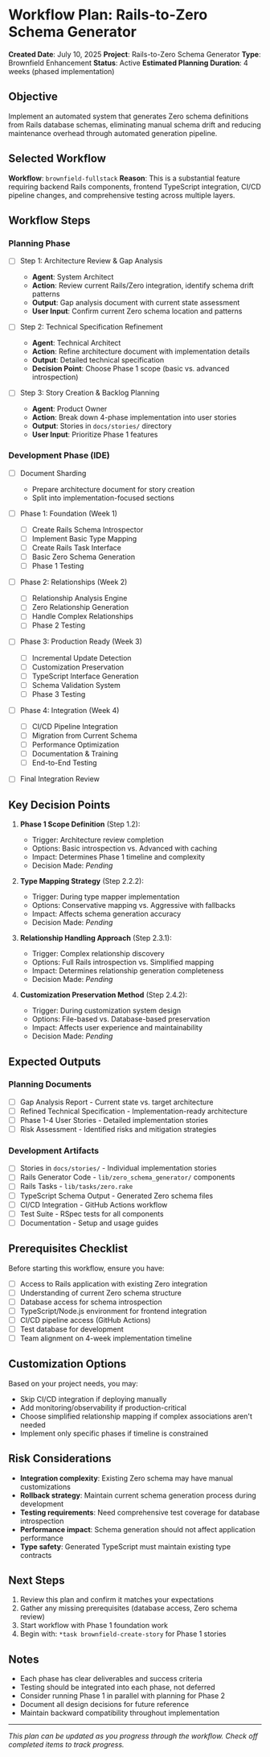 # Workflow Plan: Rails-to-Zero Schema Generator

<!-- WORKFLOW-PLAN-META
workflow-id: brownfield-fullstack
status: active
created: 2025-07-10T00:00:00Z
updated: 2025-07-10T00:00:00Z
version: 1.0
-->

**Created Date**: July 10, 2025
**Project**: Rails-to-Zero Schema Generator
**Type**: Brownfield Enhancement
**Status**: Active
**Estimated Planning Duration**: 4 weeks (phased implementation)

## Objective

Implement an automated system that generates Zero schema definitions from Rails database schemas, eliminating manual schema drift and reducing maintenance overhead through automated generation pipeline.

## Selected Workflow

**Workflow**: `brownfield-fullstack`
**Reason**: This is a substantial feature requiring backend Rails components, frontend TypeScript integration, CI/CD pipeline changes, and comprehensive testing across multiple layers.

## Workflow Steps

### Planning Phase

- [ ] Step 1: Architecture Review & Gap Analysis <!-- step-id: 1.1, agent: architect, task: analyze-existing-system -->
  - **Agent**: System Architect
  - **Action**: Review current Rails/Zero integration, identify schema drift patterns
  - **Output**: Gap analysis document with current state assessment
  - **User Input**: Confirm current Zero schema location and patterns

- [ ] Step 2: Technical Specification Refinement <!-- step-id: 1.2, agent: architect, task: refine-technical-spec -->
  - **Agent**: Technical Architect
  - **Action**: Refine architecture document with implementation details
  - **Output**: Detailed technical specification
  - **Decision Point**: Choose Phase 1 scope (basic vs. advanced introspection) <!-- decision-id: D1 -->

- [ ] Step 3: Story Creation & Backlog Planning <!-- step-id: 1.3, agent: po, task: create-epic-stories -->
  - **Agent**: Product Owner
  - **Action**: Break down 4-phase implementation into user stories
  - **Output**: Stories in `docs/stories/` directory
  - **User Input**: Prioritize Phase 1 features

### Development Phase (IDE)

- [ ] Document Sharding <!-- step-id: 2.1, agent: po, task: shard-doc -->
  - Prepare architecture document for story creation
  - Split into implementation-focused sections

- [ ] Phase 1: Foundation (Week 1) <!-- step-id: 2.2, phase: 1 -->
  - [ ] Create Rails Schema Introspector <!-- step-id: 2.2.1, agent: backend-dev, task: implement-introspector -->
  - [ ] Implement Basic Type Mapping <!-- step-id: 2.2.2, agent: backend-dev, task: implement-type-mapper -->
  - [ ] Create Rails Task Interface <!-- step-id: 2.2.3, agent: backend-dev, task: implement-rails-task -->
  - [ ] Basic Zero Schema Generation <!-- step-id: 2.2.4, agent: backend-dev, task: implement-basic-generation -->
  - [ ] Phase 1 Testing <!-- step-id: 2.2.5, agent: qa, task: test-phase-1 -->

- [ ] Phase 2: Relationships (Week 2) <!-- step-id: 2.3, phase: 2 -->
  - [ ] Relationship Analysis Engine <!-- step-id: 2.3.1, agent: backend-dev, task: implement-relationship-analyzer -->
  - [ ] Zero Relationship Generation <!-- step-id: 2.3.2, agent: backend-dev, task: implement-zero-relationships -->
  - [ ] Handle Complex Relationships <!-- step-id: 2.3.3, agent: backend-dev, task: handle-complex-relationships -->
  - [ ] Phase 2 Testing <!-- step-id: 2.3.4, agent: qa, task: test-phase-2 -->

- [ ] Phase 3: Production Ready (Week 3) <!-- step-id: 2.4, phase: 3 -->
  - [ ] Incremental Update Detection <!-- step-id: 2.4.1, agent: backend-dev, task: implement-change-detection -->
  - [ ] Customization Preservation <!-- step-id: 2.4.2, agent: backend-dev, task: implement-customization-system -->
  - [ ] TypeScript Interface Generation <!-- step-id: 2.4.3, agent: frontend-dev, task: implement-typescript-generation -->
  - [ ] Schema Validation System <!-- step-id: 2.4.4, agent: backend-dev, task: implement-validation -->
  - [ ] Phase 3 Testing <!-- step-id: 2.4.5, agent: qa, task: test-phase-3 -->

- [ ] Phase 4: Integration (Week 4) <!-- step-id: 2.5, phase: 4 -->
  - [ ] CI/CD Pipeline Integration <!-- step-id: 2.5.1, agent: devops, task: implement-ci-cd -->
  - [ ] Migration from Current Schema <!-- step-id: 2.5.2, agent: backend-dev, task: implement-migration-path -->
  - [ ] Performance Optimization <!-- step-id: 2.5.3, agent: backend-dev, task: implement-performance-optimizations -->
  - [ ] Documentation & Training <!-- step-id: 2.5.4, agent: tech-writer, task: create-documentation -->
  - [ ] End-to-End Testing <!-- step-id: 2.5.5, agent: qa, task: e2e-testing -->

- [ ] Final Integration Review <!-- step-id: 2.6, agent: architect, task: final-review -->

## Key Decision Points

1. **Phase 1 Scope Definition** (Step 1.2): <!-- decision-id: D1, status: pending -->
   - Trigger: Architecture review completion
   - Options: Basic introspection vs. Advanced with caching
   - Impact: Determines Phase 1 timeline and complexity
   - Decision Made: _Pending_

2. **Type Mapping Strategy** (Step 2.2.2): <!-- decision-id: D2, status: pending -->
   - Trigger: During type mapper implementation
   - Options: Conservative mapping vs. Aggressive with fallbacks
   - Impact: Affects schema generation accuracy
   - Decision Made: _Pending_

3. **Relationship Handling Approach** (Step 2.3.1): <!-- decision-id: D3, status: pending -->
   - Trigger: Complex relationship discovery
   - Options: Full Rails introspection vs. Simplified mapping
   - Impact: Determines relationship generation completeness
   - Decision Made: _Pending_

4. **Customization Preservation Method** (Step 2.4.2): <!-- decision-id: D4, status: pending -->
   - Trigger: During customization system design
   - Options: File-based vs. Database-based preservation
   - Impact: Affects user experience and maintainability
   - Decision Made: _Pending_

## Expected Outputs

### Planning Documents
- [ ] Gap Analysis Report - Current state vs. target architecture
- [ ] Refined Technical Specification - Implementation-ready architecture
- [ ] Phase 1-4 User Stories - Detailed implementation stories
- [ ] Risk Assessment - Identified risks and mitigation strategies

### Development Artifacts
- [ ] Stories in `docs/stories/` - Individual implementation stories
- [ ] Rails Generator Code - `lib/zero_schema_generator/` components
- [ ] Rails Tasks - `lib/tasks/zero.rake` 
- [ ] TypeScript Schema Output - Generated Zero schema files
- [ ] CI/CD Integration - GitHub Actions workflow
- [ ] Test Suite - RSpec tests for all components
- [ ] Documentation - Setup and usage guides

## Prerequisites Checklist

Before starting this workflow, ensure you have:

- [ ] Access to Rails application with existing Zero integration
- [ ] Understanding of current Zero schema structure
- [ ] Database access for schema introspection
- [ ] TypeScript/Node.js environment for frontend integration
- [ ] CI/CD pipeline access (GitHub Actions)
- [ ] Test database for development
- [ ] Team alignment on 4-week implementation timeline

## Customization Options

Based on your project needs, you may:
- Skip CI/CD integration if deploying manually
- Add monitoring/observability if production-critical
- Choose simplified relationship mapping if complex associations aren't needed
- Implement only specific phases if timeline is constrained

## Risk Considerations

- **Integration complexity**: Existing Zero schema may have manual customizations
- **Rollback strategy**: Maintain current schema generation process during development
- **Testing requirements**: Need comprehensive test coverage for database introspection
- **Performance impact**: Schema generation should not affect application performance
- **Type safety**: Generated TypeScript must maintain existing type contracts

## Next Steps

1. Review this plan and confirm it matches your expectations
2. Gather any missing prerequisites (database access, Zero schema review)
3. Start workflow with Phase 1 foundation work
4. Begin with: `*task brownfield-create-story` for Phase 1 stories

## Notes

- Each phase has clear deliverables and success criteria
- Testing should be integrated into each phase, not deferred
- Consider running Phase 1 in parallel with planning for Phase 2
- Document all design decisions for future reference
- Maintain backward compatibility throughout implementation

---
*This plan can be updated as you progress through the workflow. Check off completed items to track progress.*